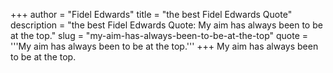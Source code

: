 +++
author = "Fidel Edwards"
title = "the best Fidel Edwards Quote"
description = "the best Fidel Edwards Quote: My aim has always been to be at the top."
slug = "my-aim-has-always-been-to-be-at-the-top"
quote = '''My aim has always been to be at the top.'''
+++
My aim has always been to be at the top.
